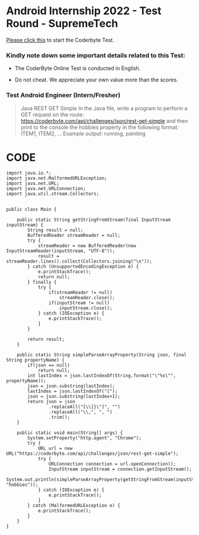 # Android Internship 2022 - Test Round - SupremeTech

[Please click this](https://coderbyte.com/sl-candidate?promo=supremetechcoltd-j377u:algorithm-assessment-1vp6bd6z2l) to start the Coderbyte Test.

### Kindly note down some important details related to this Test:

- The CoderByte Online Test is conducted in English.

- Do not cheat. We appreciate your own value more than the scores.

### Test Android Engineer (Intern/Fresher)
>Java REST GET Simple
In the Java file, write a program to perform a GET request on the route: 
https://coderbyte.com/api/challenges/json/rest-get-simple
and then print to the console the hobbies property in the following format:
ITEM1, ITEM2, ...
Example output:
running, painting

# CODE
```
import java.io.*;
import java.net.MalformedURLException;
import java.net.URL;
import java.net.URLConnection;
import java.util.stream.Collectors;


public class Main {

    public static String getStringFromStream(final InputStream inputStream) {
        String result = null;
        BufferedReader streamReader = null;
        try {
            streamReader = new BufferedReader(new InputStreamReader(inputStream, "UTF-8"));
            result = streamReader.lines().collect(Collectors.joining("\n"));
        } catch (UnsupportedEncodingException e) {
            e.printStackTrace();
            return null;
        } finally {
            try {
                if(streamReader != null) 
                    streamReader.close();
                if(inputStream != null)
                    inputStream.close();
            } catch (IOException e) {
                e.printStackTrace();
            }
        }

        return result;
    }

    public static String simpleParseArrayProperty(String json, final String propertyName) {
        if(json == null)
            return null;
        int lastIndex = json.lastIndexOf(String.format("\"%s\"", propertyName));
        json = json.substring(lastIndex);
        lastIndex = json.lastIndexOf("[");
        json = json.substring(lastIndex+1);
        return json = json
                .replaceAll("[\\]}\"]", "")
                .replaceAll("\\,", ", ")
                .trim();
    }

    public static void main(String[] args) {
        System.setProperty("http.agent", "Chrome");
        try {
            URL url = new URL("https://coderbyte.com/api/challenges/json/rest-get-simple");
            try {
                URLConnection connection = url.openConnection();
                InputStream inputStream = connection.getInputStream();
                System.out.println(simpleParseArrayProperty(getStringFromStream(inputStream), "hobbies"));
            } catch (IOException e) {
                e.printStackTrace();
            }
        } catch (MalformedURLException e) {
            e.printStackTrace();
        }
    }
}
```

